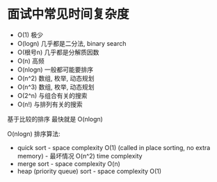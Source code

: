# 面试中常见时间复杂度
* O(1) 极少
* O(logn) 几乎都是二分法, binary search
* O(根号n) 几乎都是分解质因数
* O(n) 高频
* O(nlogn) 一般都可能要排序
* O(n^2) 数组, 枚举, 动态规划
* O(n^3) 数组, 枚举, 动态规划
* O(2^n) 与组合有关的搜索
* O(n!) 与排列有关的搜索


基于比较的排序 最快就是 O(nlogn)

O(nlogn) 排序算法:
* quick sort - space complexity O(1) (called in place sorting, no extra memory) - 最坏情况 O(n^2) time complexity
* merge sort - space complexity O(n)
* heap (priority queue) sort - space complexity O(1)